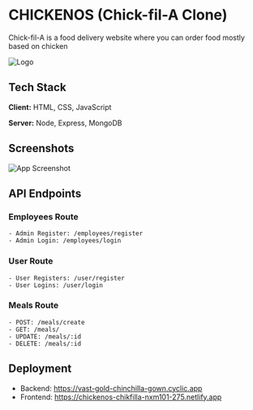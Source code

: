 
# CHICKENOS  (Chick-fil-A Clone)

Chick-fil-A is a food delivery website where you can order food mostly based on chicken

![Logo](https://project-chickenos-chikfill-nxm101-275.netlify.app/images/CHICKENOS%20logo.jpeg)


## Tech Stack

**Client:** HTML, CSS, JavaScript

**Server:** Node, Express, MongoDB


## Screenshots

![App Screenshot](https://pranjaljain275.github.io/images/chickenos.png)


## API Endpoints

### Employees Route
    - Admin Register: /employees/register
    - Admin Login: /employees/login

### User Route
    - User Registers: /user/register
    - User Logins: /user/login

### Meals Route
    - POST: /meals/create
    - GET: /meals/
    - UPDATE: /meals/:id
    - DELETE: /meals/:id


## Deployment

 - Backend: https://vast-gold-chinchilla-gown.cyclic.app 
 - Frontend: https://chickenos-chikfilla-nxm101-275.netlify.app
